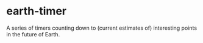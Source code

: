 # earth-timer
 A series of timers counting down to (current estimates of) interesting points in the future of Earth.
